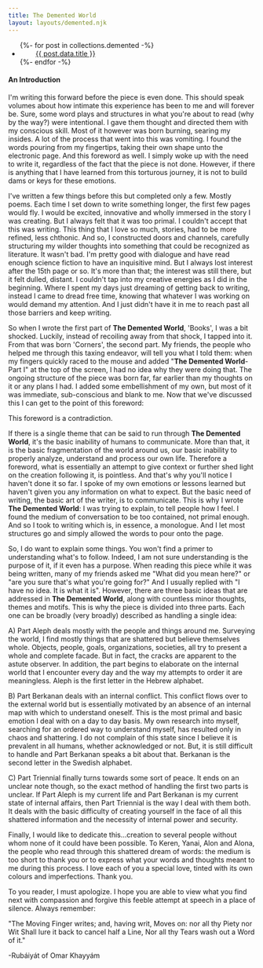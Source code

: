 ```yaml
---
title: The Demented World
layout: layouts/demented.njk
---
```


<ul id="collectionList">
{%- for post in collections.demented -%}
  <li class="inline-block"><i style="margin-right:1rem;margin-left:1rem;color:#ff8c8c" class="fas fa-moon"></i><a href="{{ post.url | url }}">{{ post.data.title }}</a></li>
{%- endfor -%}
</ul>

<h4>An Introduction</h4>

I'm writing this forward before the piece is even done. This should speak volumes about how intimate this experience has been to me and will forever be. Sure, some word plays and structures in what you're about to read (why by the way?) were intentional. I gave them thought and directed them with my conscious skill. Most of it however was born burning, searing my insides. A lot of the process that went into this was vomiting. I found the words pouring from my fingertips, taking their own shape unto the electronic page. And this foreword as well. I simply woke up with the need to write it, regardless of the fact that the piece is not done. However, if there is anything that I have learned from this torturous journey, it is not to build dams or keys for these emotions.

I've written a few things before this but completed only a few. Mostly poems. Each time I set down to write something longer, the first few pages would fly. I would be excited, innovative and wholly immersed in the story I was creating. But I always felt that it was too primal. I couldn't accept that this was writing. This thing that I love so much, stories, had to be more refined, less chthonic. And so, I constructed doors and channels, carefully structuring my wilder thoughts into something that could be recognized as literature. It wasn't bad. I'm pretty good with dialogue and have read enough science fiction to have an inquisitive mind. But I always lost interest after the 15th page or so. It's more than that; the interest was still there, but it felt dulled, distant. I couldn't tap into my creative energies as I did in the beginning. Where I spent my days just dreaming of getting back to writing, instead I came to dread free time, knowing that whatever I was working on would demand my attention. And I just didn't have it in me to reach past all those barriers and keep writing.

So when I wrote the first part of **The Demented World**, 'Books', I was a bit shocked. Luckily, instead of recoiling away from that shock, I tapped into it. From that was born 'Corners', the second part. My friends, the people who helped me through this taxing endeavor, will tell you what I told them: when my fingers quickly raced to the mouse and added "**The Demented World**- Part I" at the top of the screen, I had no idea why they were doing that. The ongoing structure of the piece was born far, far earlier than my thoughts on it or any plans I had. I added some embellishment of my own, but most of it was immediate, sub-conscious and blank to me. Now that we've discussed this I can get to the point of this foreword:

This foreword is a contradiction.

If there is a single theme that can be said to run through **The Demented World**, it's the basic inability of humans to communicate. More than that, it is the basic fragmentation of the world around us, our basic inability to properly analyze, understand and process our own life. Therefore a foreword, what is essentially an attempt to give context or further shed light on the creation following it, is pointless. And that's why you'll notice I haven't done it so far. I spoke of my own emotions or lessons learned but haven't given you any information on what to expect. But the basic need of writing, the basic art of the writer, is to communicate. This is why I wrote **The Demented World**: I was trying to explain, to tell people how I feel. I found the medium of conversation to be too contained, not primal enough. And so I took to writing which is, in essence, a monologue. And I let most structures go and simply allowed the words to pour onto the page.

So, I do want to explain some things. You won't find a primer to understanding what's to follow. Indeed, I am not sure understanding is the purpose of it, if it even has a purpose. When reading this piece while it was being written, many of my friends asked me "What did you mean here?" or "are you sure that's what you're going for?" And I usually replied with "I have no idea. It is what it is". However, there are three basic ideas that are addressed in **The Demented World**, along with countless minor thoughts, themes and motifs. This is why the piece is divided into three parts. Each one can be broadly (very broadly) described as handling a single idea:

A) Part Aleph deals mostly with the people and things around me. Surveying the world, I find mostly things that are shattered but believe themselves whole. Objects, people, goals, organizations, societies, all try to present a whole and complete facade. But in fact, the cracks are apparent to the astute observer. In addition, the part begins to elaborate on the internal world that I encounter every day and the way my attempts to order it are meaningless. Aleph is the first letter in the Hebrew alphabet.

B) Part Berkanan deals with an internal conflict. This conflict flows over to the external world but is essentially motivated by an absence of an internal map with which to understand oneself. This is the most primal and basic emotion I deal with on a day to day basis. My own research into myself, searching for an ordered way to understand myself, has resulted only in chaos and shattering. I do not complain of this state since I believe it is prevalent in all humans, whether acknowledged or not. But, it is still difficult to handle and Part Berkanan speaks a bit about that.  Berkanan is the second letter in the Swedish alphabet.

C) Part Triennial finally turns towards some sort of peace. It ends on an unclear note though, so the exact method of handling the first two parts is unclear. If Part Aleph is my current life and Part Berkanan is my current state of internal affairs, then Part Triennial is the way I deal with them both. It deals with the basic difficulty of creating yourself in the face of all this shattered information and the necessity of internal power and security.

Finally, I would like to dedicate this...creation to several people without whom none of it could have been possible. To Keren, Yanai, Alon and Alona, the people who read through this shattered dream of words: the medium is too short to thank you or to express what your words and thoughts meant to me during this process. I love each of you a special love, tinted with its own colours and imperfections. Thank you.

To you reader, I must apologize. I hope you are able to view what you find next with compassion and forgive this feeble attempt at speech in a place of silence. Always remember:

"The Moving Finger writes; and, having writ,
Moves on: nor all thy Piety nor Wit
Shall lure it back to cancel half a Line,
Nor all thy Tears wash out a Word of it."

-Rubáiyát of Omar Khayyám
